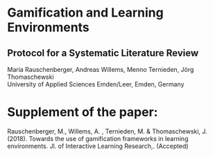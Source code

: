 # Gamification and Learning Environments
## Protocol for a Systematic Literature Review

Maria Rauschenberger, Andreas Willems, Menno Ternieden, Jörg Thomaschewski  
University of Applied Sciences Emden/Leer, Emden, Germany

# Supplement of the paper: 
Rauschenberger, M., Willems, A. , Ternieden, M. &amp; Thomaschewski, J. (2018). Towards the use of gamification frameworks in learning environments. Jl. of Interactive Learning Research,. (Accepted)
